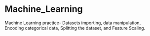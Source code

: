 # Machine_Learning
Machine Learning practice- Datasets importing, data manipulation, Encoding categorical data, Splitting the dataset, and Feature Scaling.
